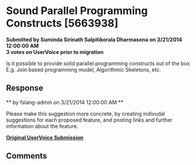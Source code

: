 # Sound Parallel Programming Constructs [5663938] #

**Submitted by Suminda Sirinath Salpitikorala Dharmasena on 3/21/2014 12:00:00 AM**  
**3 votes on UserVoice prior to migration**  

Is it possible to provide solid parallel programming constructs out of the box E.g. Join based programming model, Algorithmic Skeletons, etc.



## Response ##
** by fslang-admin on 3/21/2014 12:00:00 AM **

Please make this suggestion more concrete, by creating indivudal suggestions for each proposed feature, and posting links and further information about the feature.


**[Original UserVoice Submission](https://fslang.uservoice.com/forums/245727-f-language/suggestions/5663938)**


## Comments ##


